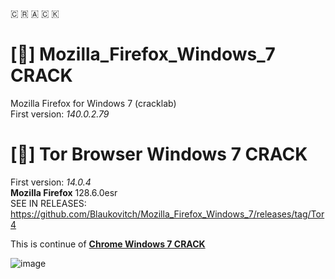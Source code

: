 🇨 🇷 🇦 🇨 🇰
# [🦊] Mozilla_Firefox_Windows_7 CRACK
Mozilla Firefox for Windows 7 (cracklab)  
First version: *140.0.2.79*  

# [🧅] Tor Browser Windows 7 CRACK
First version: *14.0.4*  
**Mozilla Firefox** 128.6.0esr   
SEE IN RELEASES:   
https://github.com/Blaukovitch/Mozilla_Firefox_Windows_7/releases/tag/Tor4

This is continue of [**Chrome Windows 7 CRACK**](https://github.com/Blaukovitch/GOOGLE_CHROME_Windows_7)


![image](Firefox7.png)
